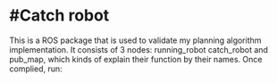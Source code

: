 #Catch robot
============
This is a ROS package that is used to validate my planning algorithm implementation. It consists of 3 nodes: running\_robot catch\_robot and pub\_map, which kinds of explain their function by their names.
Once complied, run:
